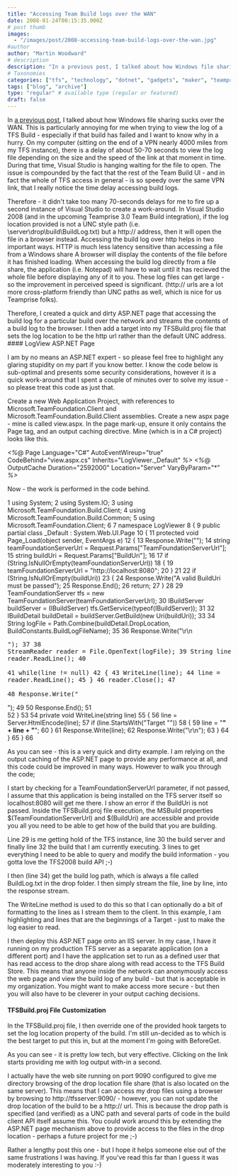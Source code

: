 ```yaml
---
title: "Accessing Team Build logs over the WAN"
date: 2008-01-24T00:15:35.000Z
# post thumb
images:
  - "/images/post/2008-accessing-team-build-logs-over-the-wan.jpg"
#author
author: "Martin Woodward"
# description
description: "In a previous post, I talked about how Windows file sharing sucks over the WAN."
# Taxonomies
categories: ["tfs", "technology", "dotnet", "gadgets", "maker", "teamprise", "web", "programming", "podcast"]
tags: ["blog", "archive"]
type: "regular" # available type (regular or featured)
draft: false
---
```

In [a previous post](http://www.woodwardweb.com/teamprise/000413.html), I talked about how Windows file sharing sucks over the WAN. This is particularly annoying for me when trying to view the log of a TFS Build - especially if that build has failed and I want to know why in a hurry. On my computer (sitting on the end of a VPN nearly 4000 miles from my TFS instance), there is a delay of about 50-70 seconds to view the log file depending on the size and the speed of the link at that moment in time.  During that time, Visual Studio is hanging waiting for the file to open.  The issue is compounded by the fact that the rest of the Team Build UI - and in fact the whole of TFS access in general - is so speedy over the same VPN link, that I really notice the time delay accessing build logs.  

Therefore - it didn't take too many 70-seconds delays for me to fire up a second instance of Visual Studio to create a work-around.  In Visual Studio 2008 (and in the upcoming Teamprise 3.0 Team Build integration), if the log location provided is not a UNC style path (i.e. \\server\drop\build\BuildLog.txt) but a http:// address, then it will open the file in a browser instead.  Accessing the build log over http helps in two important ways.     HTTP is much less latency sensitive than accessing a file from a Windows share     A browser will display the contents of the file before it has finished loading.  When accessing the build log directly from a file share, the application (i.e. Notepad) will have to wait until it has recieved the whole file before displaying any of it to you.  These log files can get large - so the improvement in perceived speed is significant. (http:// urls are a lot more cross-platform friendly than UNC paths as well, which is nice for us Teamprise folks).    

Therefore, I created  a quick and dirty ASP.NET page that accessing the build log for a particular build over the network and streams the contents of a build log to the browser.  I then add a target into my TFSBuild.proj file that sets the log location to be the http url rather than the default UNC address.  #### LogView ASP.NET Page  

I am by no means an ASP.NET expert - so please feel free to highlight any glaring stupidity on my part if you know better.  I know the code below is sub-optimal and presents some security considerations, however it is a quick work-around that I spent a couple of minutes over to solve my issue - so please treat this code as just that.  

Create a new Web Application Project, with references to Microsoft.TeamFoundation.Client and Microsoft.TeamFoundation.Build.Client assemblies.  Create a new aspx page - mine is called view.aspx.  In the page mark-up, ensure it only contains the Page tag, and an output caching directive.  Mine (which is in a C# project) looks like this.  

*<%*@ Page Language="C#" AutoEventWireup="true" CodeBehind="view.aspx.cs" Inherits="LogViewer._Default" *%>*
*<%*@ OutputCache Duration="2592000" Location="Server" VaryByParam="*" *%>*

Now - the work is performed in the code behind.   

  1 using System;
  2 using System.IO;
  3 using Microsoft.TeamFoundation.Build.Client;
  4 using Microsoft.TeamFoundation.Build.Common;
  5 using Microsoft.TeamFoundation.Client;
  6 
  7 namespace LogViewer
  8 {
  9     public partial class _Default : System.Web.UI.Page
 10     {
 11         protected void Page_Load(object sender, EventArgs e)
 12         {
 13             Response.Write("<html>");
 14             string teamFoundationServerUrl = Request.Params["TeamFoundationServerUrl"];
 15             string buildUri = Request.Params["BuildUri"];
 16 
 17             if (String.IsNullOrEmpty(teamFoundationServerUrl))
 18             {
 19                 teamFoundationServerUrl = "http://localhost:8080";
 20             }
 21 
 22             if (String.IsNullOrEmpty(buildUri))
 23             {
 24                 Response.Write("<title>LogViewer Error</title><body>A valid BuildUri must be passed</body></html>");
 25                 Response.End();
 26                 return;
 27             }
 28 
 29             TeamFoundationServer tfs = new TeamFoundationServer(teamFoundationServerUrl);
 30             IBuildServer buildServer = (IBuildServer) tfs.GetService(typeof(IBuildServer));
 31 
 32             IBuildDetail buildDetail = buildServer.GetBuild(new Uri(buildUri));
 33 
 34             String logFile = Path.Combine(buildDetail.DropLocation, BuildConstants.BuildLogFileName);
 35 
 36             Response.Write("<title>Build Log: " + buildDetail.BuildNumber + "</title><body>\r\n<pre>");
 37 
 38             StreamReader reader = File.OpenText(logFile);
 39             String line = reader.ReadLine();
 40             
 41             while(line != null)
 42             {
 43                 WriteLine(line);
 44                 line = reader.ReadLine();
 45             }
 46             reader.Close();
 47             
 48             Response.Write("</pre></html>");
 49 
 50             Response.End();
 51             
 52         }
 53 
 54         private void WriteLine(string line)
 55         {
 56             line = Server.HtmlEncode(line);
 57             if (line.StartsWith("Target ""))
 58             {
 59                 line = "<strong>" + line + "</strong>";
 60             }
 61             Response.Write(line);
 62             Response.Write("\r\n");
 63         }
 64     }
 65 }
 66 

As you can see - this is a very quick and dirty example.  I am relying on the output caching of the ASP.NET page to provide any performance at all, and this code could be improved in many ways.  However to walk you through the code;

I start by checking for a TeamFoundationServerUrl parameter, if not passed, I assume that this application is being installed on the TFS server itself so localhost:8080 will get me there. I show an error if the BuildUri is not passed.  Inside the TFSBuild.proj file execution, the MSBuild properties $(TeamFoundationServerUrl) and $(BuildUri) are accessible and provide you all you need to be able to get how of the build that you are building.

Line 29 is me getting hold of the TFS instance, line 30 the build server and finally line 32 the build that I am currently executing.  3 lines to get everything I need to be able to query and modify the build information - you gotta love the TFS2008 build API ;-)

I then (line 34) get the build log path, which is always a file called BuildLog.txt in the drop folder.  I then simply stream the file, line by line, into the response stream.

The WriteLine method is used to do this so that I can optionally do a bit of formatting to the lines as I stream them to the client.  In this example, I am highlighting and lines that are the beginnings of a Target - just to make the log easier to read.

I then deploy this ASP.NET page onto an IIS server.  In my case, I have it running on my production TFS server as a separate application (on a different port) and I have the application set to run as a defined user that has read access to the drop share along with read access to the TFS Build Store.  This means that anyone inside the network can anonymously access the web page and view the build log of any build - but that is acceptable in my organization.  You might want to make access more secure - but then you will also have to be cleverer in your output caching decisions.

#### TFSBuild.proj File Customization

In the TFSBuild.proj file, I then override one of the provided hook targets to set the log location property of the build.  I'm still un-decided as to which is the best target to put this in, but at the moment I'm going with BeforeGet.

<Target Name="BeforeGet">   <SetBuildProperties TeamFoundationServerUrl="$(TeamFoundationServerUrl)"      BuildUri="$(BuildUri)"      LogLocation="http://tfsserver:9090/logs/view.aspx?BuildUri=$(BuildUri)" /> </Target>

As you can see - it is pretty low tech, but very effective.  Clicking on the link starts providing me with log output with-in a second.

I actually have the web site running on port 9090 configured to give me directory browsing of the drop location file share (that is also located on the same server).  This means that I can access my drop files using a browser by browsing to http://tfsserver:9090/ - however, you can not update the drop location of the build to be a http:// url.  This is because the drop path is specified (and verified) as a UNC path and several parts of code in the build client API itself assume this.  You could work around this by extending the ASP.NET page mechanism above to provide access to the files in the drop location - perhaps a future project for me ;-)

Rather a lengthy post this one - but I hope it helps someone else out of the same frustrations I was having.  If you've read this far than I guess it was moderately interesting to you :-)